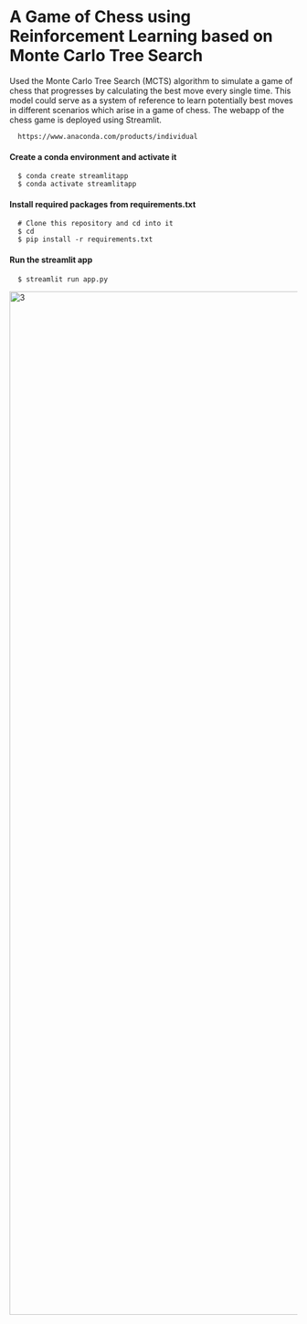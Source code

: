 # A Game of Chess using Reinforcement Learning based on Monte Carlo Tree Search
Used the Monte Carlo Tree Search (MCTS) algorithm to simulate a game of chess that progresses by calculating the best move every single time. This model could serve as a system of reference to learn potentially best moves in different scenarios which arise in a game of chess. The webapp of the chess game is deployed using Streamlit.


```
  https://www.anaconda.com/products/individual
```


#### Create a conda environment and activate it

```
  $ conda create streamlitapp
  $ conda activate streamlitapp
```

#### Install required packages from requirements.txt

```
  # Clone this repository and cd into it
  $ cd 
  $ pip install -r requirements.txt
```

#### Run the streamlit app

```
  $ streamlit run app.py  
```


<img width="1792" alt="3" src="https://user-images.githubusercontent.com/52974732/149611390-78ca28aa-7adc-4733-a7f1-917fd3aa0d2c.png">
